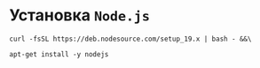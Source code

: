 # Установка `Node.js`
```
curl -fsSL https://deb.nodesource.com/setup_19.x | bash - &&\
```
```
apt-get install -y nodejs
```